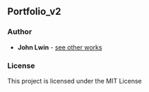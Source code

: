 ## Portfolio_v2

### Author

* **John Lwin** - [see other works](https://www.johnlwin.info)

### License

This project is licensed under the MIT License
